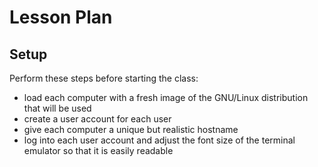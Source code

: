 # Lesson Plan

## Setup

Perform these steps before starting the class:

* load each computer with a fresh image of the GNU/Linux distribution that will be used
* create a user account for each user
* give each computer a unique but realistic hostname
* log into each user account and adjust the font size of the terminal emulator so that it is easily readable

